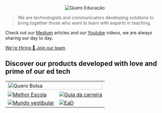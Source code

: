 <p align="center">
  <img src="https://kong.quero.com/logotype-education-light.svg" alt="Quero Educação"/>
</p>

> We are technologists and communicators developing solutions to bring together those who want to learn with experts in teaching.

Check out our [Medium](https://medium.com/techatquero) articles and our
[Youtube](https://www.youtube.com/c/QueroEduca%C3%A7%C3%A3o) videos, we are
always sharing our day to day.

[We're Hiring 💃 Join our team](https://queroeducacao.inhire.app/vagas/).

## Discover our products developed with love and prime of our ed tech

<table>
  <tr>
    <td colspan="2">
      <a href="https://querobolsa.com.br/">
        <img src="https://kong.quero.com/og-querobolsa.png" width="100%" alt="Quero Bolsa"/>
      </a>
    </td>
  </tr>
  <tr>
    <td>
      <a href="https://www.melhorescola.com.br/">
        <img src="https://kong.quero.com/og-melhorescola.png" alt="Melhor Escola"/>
      </a>
    </td>
    <td>
      <a href="https://www.guiadacarreira.com.br/">
        <img src="https://kong.quero.com/og-guiadacarreira.png" alt="Guia da carreira"/>
      </a>
    </td>
  </tr>
  <tr>
    <td>
      <a href="https://www.mundovestibular.com.br/">
        <img src="https://kong.quero.com/og-mundovestibular.png" alt="Mundo vestibular"/>
      </a>
    </td>
    <td>
      <a href="https://www.ead.com.br/">
        <img src="https://kong.quero.com/og-ead.png" alt="EaD"/>
      </a>
    </td>
  </tr>
</table>
